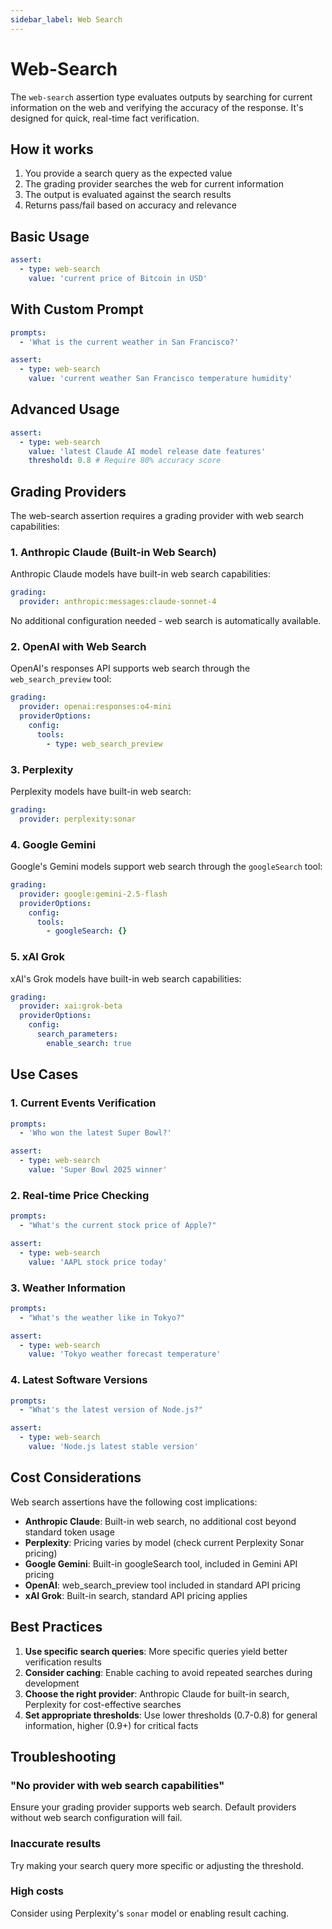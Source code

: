 ```yaml
---
sidebar_label: Web Search
---
```


# Web-Search

The `web-search` assertion type evaluates outputs by searching for current information on the web and verifying the accuracy of the response. It's designed for quick, real-time fact verification.

## How it works

1. You provide a search query as the expected value
2. The grading provider searches the web for current information
3. The output is evaluated against the search results
4. Returns pass/fail based on accuracy and relevance

## Basic Usage

```yaml
assert:
  - type: web-search
    value: 'current price of Bitcoin in USD'
```

## With Custom Prompt

```yaml
prompts:
  - 'What is the current weather in San Francisco?'

assert:
  - type: web-search
    value: 'current weather San Francisco temperature humidity'
```

## Advanced Usage

```yaml
assert:
  - type: web-search
    value: 'latest Claude AI model release date features'
    threshold: 0.8 # Require 80% accuracy score
```

## Grading Providers

The web-search assertion requires a grading provider with web search capabilities:

### 1. Anthropic Claude (Built-in Web Search)

Anthropic Claude models have built-in web search capabilities:

```yaml
grading:
  provider: anthropic:messages:claude-sonnet-4
```

No additional configuration needed - web search is automatically available.

### 2. OpenAI with Web Search

OpenAI's responses API supports web search through the `web_search_preview` tool:

```yaml
grading:
  provider: openai:responses:o4-mini
  providerOptions:
    config:
      tools:
        - type: web_search_preview
```

### 3. Perplexity

Perplexity models have built-in web search:

```yaml
grading:
  provider: perplexity:sonar
```

### 4. Google Gemini

Google's Gemini models support web search through the `googleSearch` tool:

```yaml
grading:
  provider: google:gemini-2.5-flash
  providerOptions:
    config:
      tools:
        - googleSearch: {}
```

### 5. xAI Grok

xAI's Grok models have built-in web search capabilities:

```yaml
grading:
  provider: xai:grok-beta
  providerOptions:
    config:
      search_parameters:
        enable_search: true
```

## Use Cases

### 1. Current Events Verification

```yaml
prompts:
  - 'Who won the latest Super Bowl?'

assert:
  - type: web-search
    value: 'Super Bowl 2025 winner'
```

### 2. Real-time Price Checking

```yaml
prompts:
  - "What's the current stock price of Apple?"

assert:
  - type: web-search
    value: 'AAPL stock price today'
```

### 3. Weather Information

```yaml
prompts:
  - "What's the weather like in Tokyo?"

assert:
  - type: web-search
    value: 'Tokyo weather forecast temperature'
```

### 4. Latest Software Versions

```yaml
prompts:
  - "What's the latest version of Node.js?"

assert:
  - type: web-search
    value: 'Node.js latest stable version'
```

## Cost Considerations

Web search assertions have the following cost implications:

- **Anthropic Claude**: Built-in web search, no additional cost beyond standard token usage
- **Perplexity**: Pricing varies by model (check current Perplexity Sonar pricing)
- **Google Gemini**: Built-in googleSearch tool, included in Gemini API pricing
- **OpenAI**: web_search_preview tool included in standard API pricing
- **xAI Grok**: Built-in search, standard API pricing applies

## Best Practices

1. **Use specific search queries**: More specific queries yield better verification results
2. **Consider caching**: Enable caching to avoid repeated searches during development
3. **Choose the right provider**: Anthropic Claude for built-in search, Perplexity for cost-effective searches
4. **Set appropriate thresholds**: Use lower thresholds (0.7-0.8) for general information, higher (0.9+) for critical facts

## Troubleshooting

### "No provider with web search capabilities"

Ensure your grading provider supports web search. Default providers without web search configuration will fail.

### Inaccurate results

Try making your search query more specific or adjusting the threshold.

### High costs

Consider using Perplexity's `sonar` model or enabling result caching.
